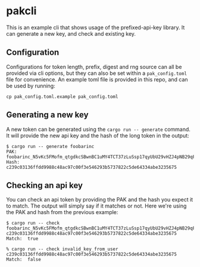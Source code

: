 
# pakcli

This is an example cli that shows usage of the prefixed-api-key library. It can generate a new key, and check and existing key.

## Configuration

Configurations for token length, prefix, digest and rng source can all be provided via cli options, but they can also be set within a `pak_config.toml` file for convenience. An example toml file is provided in this repo, and can be used by running:

```shell
cp pak_config.toml.example pak_config.toml
```

## Generating a new key

A new token can be generated using the `cargo run -- generate` command. It will provide the new api key and the hash of the long token in the output:

```shell
$ cargo run -- generate foobarinc
PAK:	foobarinc_N5vKc5FMofm_qtgdkcSBwnBC1uMY4TCT37zLuSsp17qyUbU29vHZJ4pNB29qFFY5uCcAqJdVzGLmR
Hash:	c239c03136ffdd9988c48ac97c00f3e546293b5737822c5de64334abe3235675
```

## Checking an api key

You can check an api token by providing the PAK and the hash you expect it to match. The output will simply say if it matches or not. Here we're using the PAK and hash from the previous example:

```shell
$ cargo run -- check foobarinc_N5vKc5FMofm_qtgdkcSBwnBC1uMY4TCT37zLuSsp17qyUbU29vHZJ4pNB29qFFY5uCcAqJdVzGLmR c239c03136ffdd9988c48ac97c00f3e546293b5737822c5de64334abe3235675
Match:	true

% cargo run -- check invalid_key_from_user c239c03136ffdd9988c48ac97c00f3e546293b5737822c5de64334abe3235675
Match:	false
```
